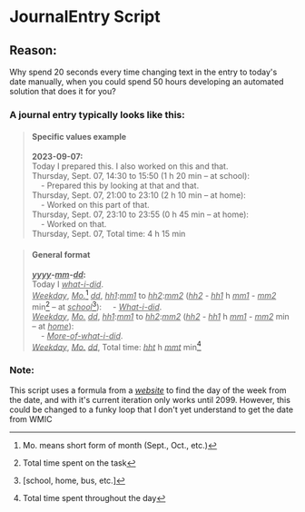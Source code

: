 # JournalEntry Script

## Reason:
Why spend 20 seconds every time changing text in the entry to today's date manually, when you could spend 50 hours developing an automated solution that does it for you?

### A journal entry typically looks like this:

>#### Specific values example
>**2023-09-07:**  
>Today I prepared this. I also worked on this and that.  
>Thursday, Sept. 07, 14:30 to 15:50 (1 h 20 min – at school):  
>&nbsp;&nbsp;&nbsp;&nbsp;- Prepared this by looking at that and that.  
>Thursday, Sept. 07, 21:00 to 23:10 (2 h 10 min – at home):  
>&nbsp;&nbsp;&nbsp;&nbsp;- Worked on this part of that.  
>Thursday, Sept. 07, 23:10 to 23:55 (0 h 45 min – at home):  
>&nbsp;&nbsp;&nbsp;&nbsp;- Worked on that.  
>Thursday, Sept. 07, Total time: 4 h 15 min

>#### General format
>__*<ins>yyyy</ins>*-*<ins>mm</ins>*-*<ins>dd</ins>*:__  
>Today I *<ins>what-i-did</ins>*.  
>*<ins>Weekday</ins>*, *<ins>Mo.</ins>*[^f1] *<ins>dd</ins>*, *<ins>hh1</ins>*:*<ins>mm1</ins>* to *<ins>hh2</ins>*:*<ins>mm2</ins>* (*<ins>hh2</ins> - <ins>hh1</ins>* h *<ins>mm1</ins> - <ins>mm2</ins>* min[^f2] – at *<ins>school</ins>*[^f3]):
>&nbsp;&nbsp;&nbsp;&nbsp;- *<ins>What-i-did</ins>*.  
>*<ins>Weekday</ins>*, *<ins>Mo.</ins>* *<ins>dd</ins>*, *<ins>hh1</ins>*:*<ins>mm1</ins>* to *<ins>hh2</ins>*:*<ins>mm2</ins>* (*<ins>hh2</ins> - <ins>hh1</ins>* h *<ins>mm1</ins> - <ins>mm2</ins>* min – at *<ins>home</ins>*):  
>&nbsp;&nbsp;&nbsp;&nbsp;- *<ins>More-of-what-i-did</ins>*.  
>*<ins>Weekday</ins>*, *<ins>Mo.</ins>* *<ins>dd</ins>*, Total time: *<ins>hht</ins>* h *<ins>mmt</ins>* min[^f4]

[^f1]: Mo. means short form of month (Sept., Oct., etc.)
[^f2]: Total time spent on the task
[^f3]: \[school, home, bus, etc.\]
[^f4]: Total time spent throughout the day

### Note:
This script uses a formula from a *[website](https://www.almanac.com/how-find-day-week)* to find the day of the week from the date, and with it's current iteration only works until 2099. However, this could be changed to a funky loop that I don't yet understand to get the date from WMIC